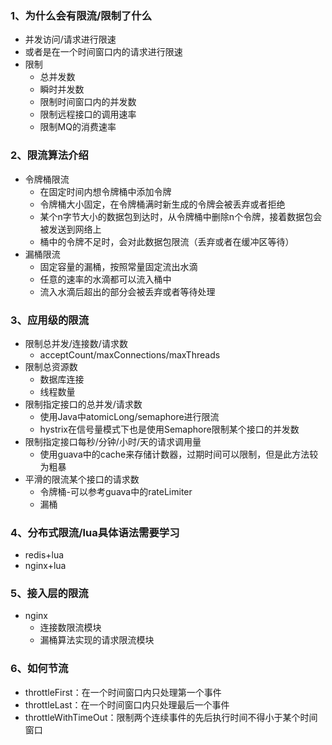 ### 1、为什么会有限流/限制了什么

- 并发访问/请求进行限速
- 或者是在一个时间窗口内的请求进行限速
- 限制
    + 总并发数
    + 瞬时并发数
    + 限制时间窗口内的并发数
    + 限制远程接口的调用速率
    + 限制MQ的消费速率

### 2、限流算法介绍

- 令牌桶限流
    + 在固定时间内想令牌桶中添加令牌
    + 令牌桶大小固定，在令牌桶满时新生成的令牌会被丢弃或者拒绝
    + 某个n字节大小的数据包到达时，从令牌桶中删除n个令牌，接着数据包会被发送到网络上
    + 桶中的令牌不足时，会对此数据包限流（丢弃或者在缓冲区等待）
- 漏桶限流
    + 固定容量的漏桶，按照常量固定流出水滴
    + 任意的速率的水滴都可以流入桶中
    + 流入水滴后超出的部分会被丢弃或者等待处理

### 3、应用级的限流

- 限制总并发/连接数/请求数
    + acceptCount/maxConnections/maxThreads
- 限制总资源数
    + 数据库连接
    + 线程数量
- 限制指定接口的总并发/请求数
    + 使用Java中atomicLong/semaphore进行限流
    + hystrix在信号量模式下也是使用Semaphore限制某个接口的并发数
- 限制指定接口每秒/分钟/小时/天的请求调用量
    + 使用guava中的cache来存储计数器，过期时间可以限制，但是此方法较为粗暴
- 平滑的限流某个接口的请求数
    + 令牌桶-可以参考guava中的rateLimiter
    + 漏桶

### 4、分布式限流/lua具体语法需要学习

- redis+lua
- nginx+lua

### 5、接入层的限流

- nginx
    + 连接数限流模块
    + 漏桶算法实现的请求限流模块

### 6、如何节流

- throttleFirst：在一个时间窗口内只处理第一个事件
- throttleLast：在一个时间窗口内只处理最后一个事件
- throttleWithTimeOut：限制两个连续事件的先后执行时间不得小于某个时间窗口
    